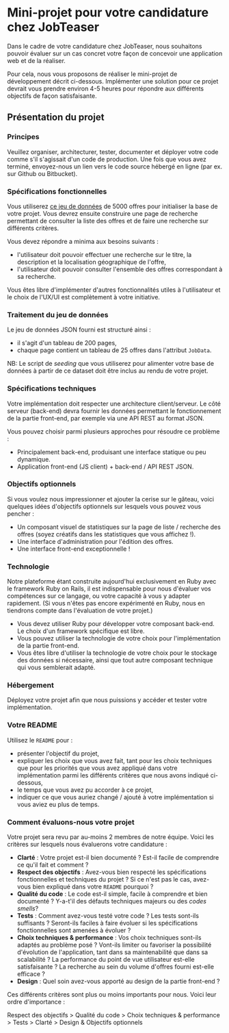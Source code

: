 # Mini-projet pour votre candidature chez JobTeaser

Dans le cadre de votre candidature chez JobTeaser, nous souhaitons pouvoir évaluer sur un cas concret votre façon de concevoir une application web et de la réaliser.

Pour cela, nous vous proposons de réaliser le mini-projet de développement décrit ci-dessous. Implémenter une solution pour ce projet devrait vous prendre environ 4-5 heures pour répondre aux différents objectifs de façon satisfaisante.

## Présentation du projet

### Principes

Veuillez organiser, architecturer, tester, documenter et déployer votre code comme s'il s'agissait d'un code de production. Une fois que vous avez terminé, envoyez-nous un lien vers le code source hébergé en ligne (par ex. sur Github ou Bitbucket).

### Spécifications fonctionnelles

Vous utiliserez [ce jeu de données](dataset.json) de 5000 offres pour initialiser la base de votre projet. Vous devrez ensuite construire une page de recherche permettant de consulter la liste des offres et de faire une recherche sur différents critères.

Vous devez répondre a minima aux besoins suivants :

- l'utilisateur doit pouvoir effectuer une recherche sur le titre, la description et la localisation géographique de l'offre,
- l'utilisateur doit pouvoir consulter l'ensemble des offres correspondant à sa recherche.

Vous êtes libre d'implémenter d'autres fonctionnalités utiles à l'utilisateur et le choix de l'UX/UI est complètement à votre initiative.

### Traitement du jeu de données

Le jeu de données JSON fourni est structuré ainsi :

- il s'agit d'un tableau de 200 pages,
- chaque page contient un tableau de 25 offres dans l'attribut `JobData`.

NB: Le script de _seeding_ que vous utiliserez pour alimenter votre base de données à partir de ce dataset doit être inclus au rendu de votre projet.

### Spécifications techniques

Votre implémentation doit respecter une architecture client/serveur. Le côté serveur (back-end) devra fournir les données permettant le fonctionnement de la partie front-end, par exemple via une API REST au format JSON.

Vous pouvez choisir parmi plusieurs approches pour résoudre ce problème :

- Principalement back-end, produisant une interface statique ou peu dynamique.
- Application front-end (JS client) + back-end / API REST JSON.

### Objectifs optionnels

Si vous voulez nous impressionner et ajouter la cerise sur le gâteau, voici quelques idées d'objectifs optionnels sur lesquels vous pouvez vous pencher :

- Un composant visuel de statistiques sur la page de liste / recherche des offres (soyez créatifs dans les statistiques que vous affichez !).
- Une interface d'administration pour l'édition des offres.
- Une interface front-end exceptionnelle !

### Technologie

Notre plateforme étant construite aujourd'hui exclusivement en Ruby avec le framework Ruby on Rails, il est indispensable pour nous d'évaluer vos compétences sur ce langage, ou votre capacité à vous y adapter rapidement. (Si vous n'êtes pas encore expérimenté en Ruby, nous en tiendrons compte dans l'évaluation de votre projet.)

- Vous devez utiliser Ruby pour développer votre composant back-end. Le choix d'un framework spécifique est libre.
- Vous pouvez utiliser la technologie de votre choix pour l'implémentation de la partie front-end.
- Vous êtes libre d'utiliser la technologie de votre choix pour le stockage des données si nécessaire, ainsi que tout autre composant technique qui vous semblerait adapté.

### Hébergement

Déployez votre projet afin que nous puissions y accéder et tester votre implémentation.

### Votre README

Utilisez le `README` pour :
- présenter l'objectif du projet,
- expliquer les choix que vous avez fait, tant pour les choix techniques que pour les priorités que vous avez appliqué dans votre implémentation parmi les différents critères que nous avons indiqué ci-dessous,
- le temps que vous avez pu accorder à ce projet,
- indiquer ce que vous auriez changé / ajouté à votre implémentation si vous aviez eu plus de temps.

### Comment évaluons-nous votre projet

Votre projet sera revu par au-moins 2 membres de notre équipe. Voici les critères sur lesquels nous évaluerons votre candidature :

- **Clarté** : Votre projet est-il bien documenté ? Est-il facile de comprendre ce qu'il fait et comment ?
- **Respect des objectifs** : Avez-vous bien respecté les spécifications fonctionnelles et techniques du projet ? Si ce n'est pas le cas, avez-vous bien expliqué dans votre `README` pourquoi ?
- **Qualité du code** : Le code est-il simple, facile à comprendre et bien documenté ? Y-a-t'il des défauts techniques majeurs ou des _codes smells_?
- **Tests** : Comment avez-vous testé votre code ? Les tests sont-ils suffisants ? Seront-ils faciles à faire évoluer si les spécifications fonctionnelles sont amenées à évoluer ?
- **Choix techniques & performance** : Vos choix techniques sont-ils adaptés au problème posé ? Vont-ils limiter ou favoriser la possibilité d'évolution de l'application, tant dans sa maintenabilité que dans sa scalabilité ? La performance du point de vue utilisateur est-elle satisfaisante ? La recherche au sein du volume d'offres fourni est-elle efficace ?
- **Design** : Quel soin avez-vous apporté au design de la partie front-end ?

Ces différents critères sont plus ou moins importants pour nous. Voici leur ordre d'importance :

Respect des objectifs > Qualité du code > Choix techniques & performance > Tests > Clarté > Design & Objectifs optionnels
